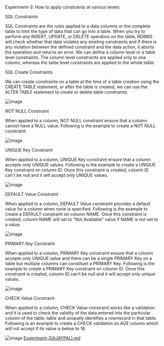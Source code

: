Experiment-3:
How to apply constraints at various levels:

SQL Constraints

SQL Constraints are the rules applied to a data columns or the complete table to limit the type of data that can go into a table. When you try to perform any INSERT, UPDATE, or DELETE operation on the table, RDBMS will check whether that data violates any existing constraints and if there is any violation between the defined constraint and the data action, it aborts the operation and returns an error.
We can define a column level or a table level constraints. The column level constraints are applied only to one column, whereas the table level constraints are applied to the whole table.

SQL Create Constraints

We can create constraints on a table at the time of a table creation using the CREATE TABLE statement, or after the table is created, we can use the ALTER TABLE statement to create or delete table constraints.

![image](https://github.com/AjaypalSinghMahal/rdbms_2023batch/assets/79219246/d0e05c8f-a6b9-4291-bf31-6162ee7fc696)

NOT NULL Constraint

When applied to a column, NOT NULL constraint ensure that a column cannot have a NULL value. Following is the example to create a NOT NULL constraint:

![image](https://github.com/AjaypalSinghMahal/rdbms_2023batch/assets/79219246/ff329c97-0084-4cc2-9226-0b055b929aa5)

UNIQUE Key Constraint

When applied to a column, UNIQUE Key constraint ensure that a column accepts only UNIQUE values. Following is the example to create a UNIQUE Key constraint on column ID. Once this constraint is created, column ID can't be null and it will accept only UNIQUE values.

![image](https://github.com/AjaypalSinghMahal/rdbms_2023batch/assets/79219246/1bff6769-4d69-4098-92ff-b166d8ab2918)

DEFAULT Value Constraint

When applied to a column, DEFAULT Value constraint provides a default value for a column when none is specified. Following is the example to create a DEFAULT constraint on column NAME. Once this constraint is created, column NAME will set to "Not Available" value if NAME is not set to a value.

![image](https://github.com/AjaypalSinghMahal/rdbms_2023batch/assets/79219246/f7210730-6073-4e59-b061-e9dd6912b84b)

PRIMARY Key Constraint

When applied to a column, PRIMARY Key constraint ensure that a column accepts only UNIQUE value and there can be a single PRIMARY Key on a table but multiple columns can constituet a PRIMARY Key. Following is the example to create a PRIMARY Key constraint on column ID. Once this constraint is created, column ID can't be null and it will accept only unique values.

![image](https://github.com/AjaypalSinghMahal/rdbms_2023batch/assets/79219246/c0dd0234-b39a-482a-815b-adee9c1ec784)

CHECK Value Constraint

When applied to a column, CHECK Value constraint works like a validation and it is used to check the validity of the data entered into the particular column of the table. table and uniquely identifies a row/record in that table. Following is an example to create a CHECK validation on AGE column which will not accept if its value is below to 18.

![image](https://github.com/AjaypalSinghMahal/rdbms_2023batch/assets/79219246/f9c4b85c-4805-4f38-9d1c-10548c4aa886)
[Experiment-3(AJAYPAL).md](https://github.com/AjaypalSinghMahal/rdbms_2023batch/files/12840108/Experiment-3.AJAYPAL.md)
